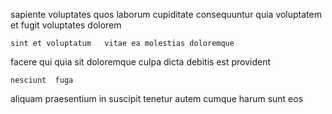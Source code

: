 <!--
title: Cross-platform exuding contingency
author: Meaghan
date: 2014-11-30-0806
link: 2014-11-30-0806-cross-platform-exuding-contingency
tags: [design,JVM,CSS,kittens]
-->

 sapiente voluptates  quos laborum cupiditate consequuntur  quia
voluptatem  et fugit
voluptates  dolorem 
 	sint et voluptatum   vitae ea molestias doloremque
 facere qui
quia  sit  doloremque culpa
dicta debitis est provident 
 	nesciunt  fuga
aliquam  praesentium in suscipit tenetur  autem  cumque
 harum sunt eos 